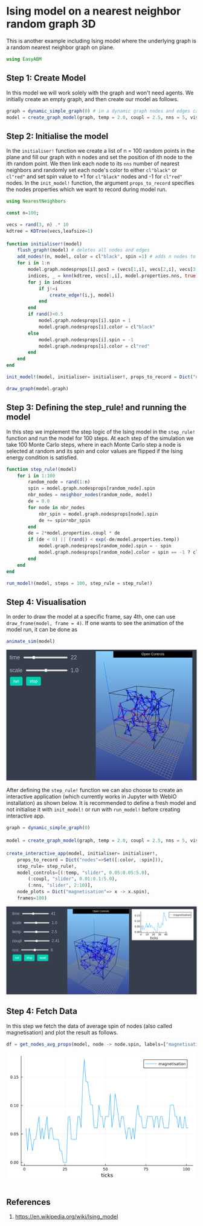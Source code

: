 # Ising model on a nearest neighbor random graph 3D
This is another example including Ising model where the underlying graph is a random nearest neighbor graph on plane. 


```julia
using EasyABM
```

## Step 1: Create Model

In this model we will work solely with the graph and won't need agents. We initially create an empty graph, and then create our model as follows. 


```julia
graph = dynamic_simple_graph(0) # in a dynamic graph nodes and edges can be added or deleted. 
model = create_graph_model(graph, temp = 2.0, coupl = 2.5, nns = 5, vis_space="3d")
```

## Step 2: Initialise the model

 In the `initialiser!` function we create a list of n = 100 random points in the plane and fill our graph with n nodes and set the position of ith node to the ith random point. We then link each node to its `nns` number of nearest neighbors and randomly set each node's color to either `cl"black"` or `cl"red"` and set spin value to +1 for `cl"black"` nodes and -1 for `cl"red"` nodes. In the `init_model!` function, the argument `props_to_record` specifies the nodes properties which we want to record during model run. 

 ```julia
using NearestNeighbors
```


```julia
const n=100;
```


```julia
vecs = rand(3, n) .* 10
kdtree = KDTree(vecs,leafsize=1)
    
function initialiser!(model)
    flush_graph!(model) # deletes all nodes and edges
    add_nodes!(n, model, color = cl"black", spin =1) # adds n nodes to model's graph with all the nodes having color black and spin 1
    for i in 1:n 
        model.graph.nodesprops[i].pos3 = (vecs[1,i], vecs[2,i], vecs[3,i]) # set positions of nodes in the 3d space
        indices, _ = knn(kdtree, vecs[:,i], model.properties.nns, true) # indices of nearest neighboring vectors
        for j in indices
            if j!=i
                create_edge!(i,j, model)
            end
        end
        if rand()<0.5
            model.graph.nodesprops[i].spin = 1
            model.graph.nodesprops[i].color = cl"black"
        else
            model.graph.nodesprops[i].spin = -1
            model.graph.nodesprops[i].color = cl"red"
        end
    end
end
```


```julia
init_model!(model, initialiser= initialiser!, props_to_record = Dict("nodes"=>Set([:color, :spin])))
```


```julia
draw_graph(model.graph)
```

## Step 3: Defining the step_rule! and running the model

In this step we implement the step logic of the Ising model in the `step_rule!` function and run the model for 100 steps. At each step of the simulation we take 100 Monte Carlo steps, where in each Monte Carlo step a node is selected at random and its spin and color values are flipped if the Ising energy condition is satisfied. 


```julia
function step_rule!(model)
    for i in 1:100
        random_node = rand(1:n)
        spin = model.graph.nodesprops[random_node].spin
        nbr_nodes = neighbor_nodes(random_node, model)
        de = 0.0
        for node in nbr_nodes
            nbr_spin = model.graph.nodesprops[node].spin
            de += spin*nbr_spin
        end
        de = 2*model.properties.coupl * de
        if (de < 0) || (rand() < exp(-de/model.properties.temp))
            model.graph.nodesprops[random_node].spin = - spin
            model.graph.nodesprops[random_node].color = spin == -1 ? cl"black" : cl"red"
        end
    end
end
```


```julia
run_model!(model, steps = 100, step_rule = step_rule!)
```

## Step 4: Visualisation


In order to draw the model at a specific frame, say 4th, one can use `draw_frame(model, frame = 4)`.  If one wants to see the animation of the model run, it can be done as 

```julia
animate_sim(model)
```

![png](assets/NNS3DIsing/NNS3DIsingAnim1.png)

After defining the `step_rule!` function we can also choose to create an interactive application (which currently works in Jupyter with WebIO installation) as shown below. It is recommended to define a fresh model and not initialise it with `init_model!` or run with `run_model!` before creating interactive app. 


```julia
graph = dynamic_simple_graph(0) 

model = create_graph_model(graph, temp = 2.0, coupl = 2.5, nns = 5, vis_space="3d")

create_interactive_app(model, initialiser= initialiser!,
    props_to_record = Dict("nodes"=>Set([:color, :spin])),
    step_rule= step_rule!,
    model_controls=[(:temp, "slider", 0.05:0.05:5.0), 
        (:coupl, "slider", 0.01:0.1:5.0),
        (:nns, "slider", 2:10)],
    node_plots = Dict("magnetisation"=> x -> x.spin),
    frames=100) 
```

![png](assets/NNS3DIsing/NNS3DIsingIntApp.png)

## Step 4: Fetch Data 

In this step we fetch the data of average spin of nodes (also called magnetisation) and plot the result as follows.


```julia
df = get_nodes_avg_props(model, node -> node.spin, labels=["magnetisation"], plot_result = true)
```

![png](assets/NNS3DIsing/NNS3DIsingPlot1.png)


```julia

```

## References 
1) https://en.wikipedia.org/wiki/Ising_model
